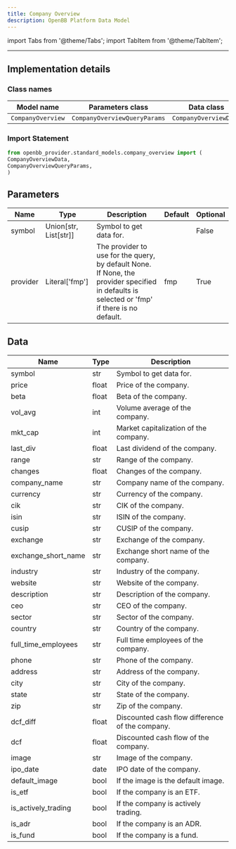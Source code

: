 ```yaml
---
title: Company Overview
description: OpenBB Platform Data Model
---
```



import Tabs from '@theme/Tabs';
import TabItem from '@theme/TabItem';


---

## Implementation details

### Class names

| Model name | Parameters class | Data class |
| ---------- | ---------------- | ---------- |
| `CompanyOverview` | `CompanyOverviewQueryParams` | `CompanyOverviewData` |

### Import Statement

```python
from openbb_provider.standard_models.company_overview import (
CompanyOverviewData,
CompanyOverviewQueryParams,
)
```

## Parameters

<Tabs>
<TabItem value="standard" label="Standard">

| Name | Type | Description | Default | Optional |
| ---- | ---- | ----------- | ------- | -------- |
| symbol | Union[str, List[str]] | Symbol to get data for. |  | False |
| provider | Literal['fmp'] | The provider to use for the query, by default None. If None, the provider specified in defaults is selected or 'fmp' if there is no default. | fmp | True |
</TabItem>

</Tabs>

## Data

<Tabs>
<TabItem value="standard" label="Standard">

| Name | Type | Description |
| ---- | ---- | ----------- |
| symbol | str | Symbol to get data for. |
| price | float | Price of the company. |
| beta | float | Beta of the company. |
| vol_avg | int | Volume average of the company. |
| mkt_cap | int | Market capitalization of the company. |
| last_div | float | Last dividend of the company. |
| range | str | Range of the company. |
| changes | float | Changes of the company. |
| company_name | str | Company name of the company. |
| currency | str | Currency of the company. |
| cik | str | CIK of the company. |
| isin | str | ISIN of the company. |
| cusip | str | CUSIP of the company. |
| exchange | str | Exchange of the company. |
| exchange_short_name | str | Exchange short name of the company. |
| industry | str | Industry of the company. |
| website | str | Website of the company. |
| description | str | Description of the company. |
| ceo | str | CEO of the company. |
| sector | str | Sector of the company. |
| country | str | Country of the company. |
| full_time_employees | str | Full time employees of the company. |
| phone | str | Phone of the company. |
| address | str | Address of the company. |
| city | str | City of the company. |
| state | str | State of the company. |
| zip | str | Zip of the company. |
| dcf_diff | float | Discounted cash flow difference of the company. |
| dcf | float | Discounted cash flow of the company. |
| image | str | Image of the company. |
| ipo_date | date | IPO date of the company. |
| default_image | bool | If the image is the default image. |
| is_etf | bool | If the company is an ETF. |
| is_actively_trading | bool | If the company is actively trading. |
| is_adr | bool | If the company is an ADR. |
| is_fund | bool | If the company is a fund. |
</TabItem>

</Tabs>

